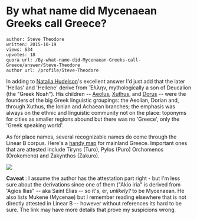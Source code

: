 # By what name did Mycenaean Greeks call Greece?

	author: Steve Theodore
	written: 2015-10-19
	views: 634
	upvotes: 18
	quora url: /By-what-name-did-Mycenaean-Greeks-call-Greece/answer/Steve-Theodore
	author url: /profile/Steve-Theodore


In adding to [Natalia Hudelson](https://www.quora.com/profile/Natalia-Hudelson)'s excellent answer I'd just add that the later 'Hellas' and 'Hellene' derive from Ἕλλην, mythologically a son of Deucalion (the "Greek Noah"). His children -- [Aeolus](https://en.wikipedia.org/wiki/Aeolus), [Xuthus](https://en.wikipedia.org/wiki/Xuthus), and [Dorus](https://en.wikipedia.org/wiki/Dorus) -- were the founders of the big Greek linguistic groupings: the Aeolian, Dorian and, through Xuthus, the Ionian and Achaean branches; the emphasis was always on the ethnic and linguistic community not on the place: toponyms for cities as smaller regions abound but there was no 'Greece', only the 'Greek speaking world'.

As for place names, several recognizable names do come through the Linear B corpus. Here's a [handy map](https://linearbknossosmycenae.wordpress.com/2014/09/28/a-map-of-the-mycenaean-empire-ca-1600-1200-bce-with-major-locales-attested-a-derived-d-named-in-linear-b-for-the-first-time/) for mainland Greece. Important ones that are attested include Tiryns (Turo), Pylos (Puro) Orchomenos (Orokomeno) and Zakynthos (Zakuro).

![](https://qph.fs.quoracdn.net/main-qimg-11a1a8debd525993b1feda6cc2198430)

__Caveat__ : I assume the author has the attestation part right - but I'm less sure about the derivations since one of them ("Akio iria" is derived from 'Agios Ilias" -- aka Saint Elias -- so it's, er, _unlikely?_  to be Mycenaean. He also lists Mukene (Mycenae) but I remember reading elsewhere that is not directly attested in Linear B -- however without references its hard to be sure. The link may have more details that prove my suspicions wrong.

